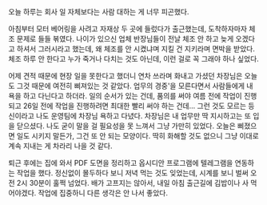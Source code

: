 

오늘 하루는 회사 일 자체보다는 사람 대하는 게 너무 피곤했다.

아침부터 모터 베어링을 사려고 자재상 두 곳에 들렀다가 출근했는데, 도착하자마자 체조 문제로 들들 볶였다. 나이가 있으신 업체 반장님들이 전날 체조 안 하고 늦게 오겠다고 하셔서 그러시라고 했는데, 왜 체조를 안 시켰냐며 지킬 건 지키라며 면박을 받았다. 체조 하루 안 한다고 누가 죽거나 다치는 것도 아닌데, 이런 걸로 꼭 그래야 하나 싶었다.

어제 견적 때문에 현장 일을 못한다고 했더니 연차 쓰라며 화내고 가셨던 차장님은 오늘도 그것 때문에 여전히 삐져있는 것 같았다. 업무의 경중'을 모른다면서 사람들에게 내 욕을 하고 다닌다고 하더라. 일의 순서가 있는 건데, 품의를 써야 여름 전에 작업이 진행되고 26일 전에 작업을 진행하려면 최대한 빨리 써야 하는 건데... 그런 것도 모르는 등신이라고 나도 운영팀에 차장님 욕하고 다녔다. 차장님은 내 업무만 딱 지시하고는 또 입을 닫으셨다. 나도 굳이 말을 걸 필요성을 못 느껴서 그냥 가만히 있었다. 오늘은 삐졌으면 일도 시키지 말든가, 그건 또 안 되는 모양이다. 딱히 화해할 것도 없으니 그냥 이대로 계속 지내는 게 차라리 나을 것 같다.

퇴근 후에는 집에 와서 PDF 도면을 정리하고 옵시디안 프로그램에 텔레그램을 연동하는 작업을 했다. 정신없이 몰두하다 보니 저녁 먹는 것도 잊었는데, 시계를 보니 벌써 오전 2시 30분이 훌쩍 넘었다. 배가 고프지는 않아서, 내일 아침 출근길에 김밥이나 사 먹어야겠다. 작업에 집중하니 다른 생각은 안 나서 좋았다.

